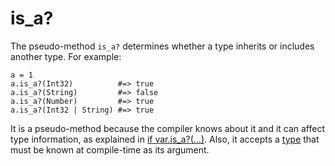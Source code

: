 # is_a?

The pseudo-method `is_a?` determines whether a type inherits or includes another type. For example:

```crystal
a = 1
a.is_a?(Int32)          #=> true
a.is_a?(String)         #=> false
a.is_a?(Number)         #=> true
a.is_a?(Int32 | String) #=> true
```

It is a pseudo-method because the compiler knows about it and it can affect type information, as explained in [if var.is_a?(...)](if_varis_a.html). Also, it accepts a [type](type_grammar.html) that must be known at compile-time as its argument.
